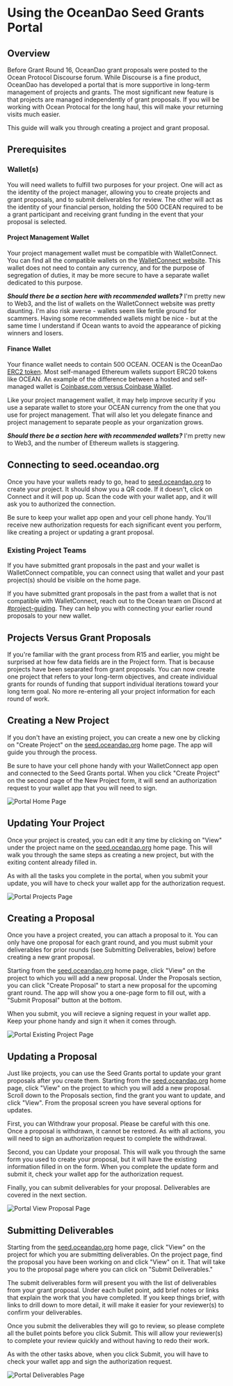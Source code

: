 # Using the OceanDao Seed Grants Portal

## Overview

Before Grant Round 16, OceanDao grant proposals were posted to the Ocean Protocol Discourse forum. While Discourse is a fine product, OceanDao has developed a portal that is more supportive in long-term management of projects and grants. The most significant new feature is that projects are managed independently of grant proposals. If you will be working with Ocean Protocal for the long haul, this will make your returning visits much easier.

This guide will walk you through creating a project and grant proposal.

## Prerequisites

### Wallet(s)

You will need wallets to fulfill two purposes for your project. One will act as the identity of the project manager, allowing you to create projects and grant proposals, and to submit deliverables for review. The other will act as the identity of your financial person, holding the 500 OCEAN required to be a grant participant and receiving grant funding in the event that your proposal is selected.

#### Project Management Wallet

Your project management wallet must be compatible with WalletConnect. You can find all the compatible wallets on the [WalletConnect website](https://walletconnect.com/registry?type=wallet). This wallet does not need to contain any currency, and for the purpose of segregation of duties, it may be more secure to have a separate wallet dedicated to this purpose.

***Should there be a section here with recommended wallets?*** I'm pretty new to Web3, and the list of wallets on the WalletConnect website was pretty daunting. I'm also risk averse - wallets seem like fertile ground for scammers. Having some recommended wallets might be nice - but at the same time I understand if Ocean wants to avoid the appearance of picking winners and losers.

#### Finance Wallet

Your finance wallet needs to contain 500 OCEAN. OCEAN is the OceanDao [ERC2 token](https://en.wikipedia.org/wiki/ERC20). Most self-managed Ethereum wallets support ERC20 tokens like OCEAN. An example of the difference between a hosted and self-managed wallet is [Coinbase.com versus Coinbase Wallet](https://help.coinbase.com/en/wallet/getting-started/what-s-the-difference-between-coinbase-com-and-wallet).

Like your project management wallet, it may help improve security if you use a separate wallet to store your OCEAN currency from the one that you use for project management. That will also let you delegate finance and project management to separate people as your organization grows.

***Should there be a section here with recommended wallets?*** I'm pretty new to Web3, and the number of Ethereum wallets is staggering.

## Connecting to seed.oceandao.org

Once you have your wallets ready to go, head to [seed.oceandao.org](https://seed.oceandao.org) to create your project. It should show you a QR code. If it doesn't, click on Connect and it will pop up. Scan the code with your wallet app, and it will ask you to authorized the connection.

Be sure to keep your wallet app open and your cell phone handy. You'll receive new authorization requests for each significant event you perform, like creating a project or updating a grant proposal.

### Existing Project Teams

If you have submitted grant proposals in the past and your wallet is WalletConnect compatible, you can connect using that wallet and your past project(s) should be visible on the home page.

If you have submitted grant proposals in the past from a wallet that is not compatible with WalletConnect, reach out to the Ocean team on Discord at [#project-guiding](https://discord.com/channels/612953348487905282/908016658239610920). They can help you with connecting your earlier round proposals to your new wallet.

## Projects Versus Grant Proposals

If you're familiar with the grant process from R15 and earlier, you might be surprised at how few data fields are in the Project form. That is because projects have been separated from grant proposals. You can now create one project that refers to your long-term objectives, and create individual grants for rounds of funding that support individual iterations toward your long term goal. No more re-entering all your project information for each round of work.

## Creating a New Project

If you don't have an existing project, you can create a new one by clicking on "Create Project" on the [seed.oceandao.org](https://seed.oceandao.org) home page. The app will guide you through the process.

Be sure to have your cell phone handy with your WalletConnect app open and connected to the Seed Grants portal. When you click "Create Project" on the second page of the New Project form, it will send an authorization request to your wallet app that you will need to sign.

![Portal Home Page](https://github.com/Deadman-DAO/Web3HackerNetwork/blob/main/doc/ocean/portal-home-page.png "Portal Home Page")

## Updating Your Project

Once your project is created, you can edit it any time by clicking on "View" under the project name on the [seed.oceandao.org](https://seed.oceandao.org) home page. This will walk you through the same steps as creating a new project, but with the exiting content already filled in.

As with all the tasks you complete in the portal, when you submit your update, you will have to check your wallet app for the authorization request.

![Portal Projects Page](https://github.com/Deadman-DAO/Web3HackerNetwork/blob/main/doc/ocean/portal-projects-page.png "Portal Projects Page")

## Creating a Proposal

Once you have a project created, you can attach a proposal to it. You can only have one proposal for each grant round, and you must submit your deliverables for prior rounds (see Submitting Deliverables, below) before creating a new grant proposal.

Starting from the [seed.oceandao.org](https://seed.oceandao.org) home page, click "View" on the project to which you will add a new proposal. Under the Proposals section, you can click "Create Proposal" to start a new proposal for the upcoming grant round. The app will show you a one-page form to fill out, with a "Submit Proposal" button at the bottom.

When you submit, you will recieve a signing request in your wallet app. Keep your phone handy and sign it when it comes through.

![Portal Existing Project Page](https://github.com/Deadman-DAO/Web3HackerNetwork/blob/main/doc/ocean/portal-project-create-proposal-page.png "Portal Existing Project")

## Updating a Proposal

Just like projects, you can use the Seed Grants portal to update your grant proposals after you create them. Starting from the [seed.oceandao.org](https://seed.oceandao.org) home page, click "View" on the project to which you will add a new proposal. Scroll down to the Proposals section, find the grant you want to update, and click "View". From the proposal screen you have several options for updates.

First, you can Withdraw your proposal. Please be careful with this one. Once a proposal is withdrawn, it cannot be restored. As with all actions, you will need to sign an authorization request to complete the withdrawal.

Second, you can Update your proposal. This will walk you through the same form you used to create your proposal, but it will have the existing information filled in on the form. When you complete the update form and submit it, check your wallet app for the authorization request.

Finally, you can submit deliverables for your proposal. Deliverables are covered in the next section.

![Portal View Proposal Page](https://github.com/Deadman-DAO/Web3HackerNetwork/blob/main/doc/ocean/portal-view-proposal.png "Portal View Proposal Page")

## Submitting Deliverables

Starting from the [seed.oceandao.org](https://seed.oceandao.org) home page, click "View" on the project for which you are submitting deliverables. On the project page, find the proposal you have been working on and click "View" on it. That will take you to the proposal page where you can click on "Submit Deliverables."

The submit deliverables form will present you with the list of deliverables from your grant proposal. Under each bullet point, add brief notes or links that explain the work that you have completed. If you keep things brief, with links to drill down to more detail, it will make it easier for your reviewer(s) to confirm your deliverables.

Once you submit the deliverables they will go to review, so please complete all the bullet points before you click Submit. This will allow your reviewer(s) to complete your review quickly and without having to redo their work.

As with the other tasks above, when you click Submit, you will have to check your wallet app and sign the authorization request.

![Portal Deliverables Page](https://github.com/Deadman-DAO/Web3HackerNetwork/blob/main/doc/ocean/portal-submit-deliverables.png "Portal Deliverables Page")
